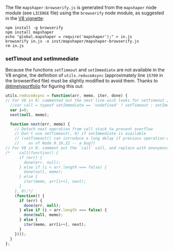 The file `mapshaper-browserify.js` is generated from the `mapshaper` node module (see `LICENSE` file) using the `browserify` node module, as suggested in the [V8 vignette](https://cran.r-project.org/web/packages/V8/vignettes/npm.html):

```
npm install -g browserify
npm install mapshaper
echo "global.mapshaper = require('mapshaper');" > in.js
browserify in.js -o inst/mapshaper/mapshaper-browserify.js
rm in.js
```

### setTimout and setImmediate
Because the functions `setTimeout` and `setImmediate` are not available in the V8 engine, the  definition of `utils.reduceAsync` (approximately line `15709` in the browserified file) must be slightly modified to avoid them. Thanks to [@timelyportfolio](https://github.com/timelyportfolio) for figuring this out:

```javascript
utils.reduceAsync = function(arr, memo, iter, done) {
// For V8 in R: commented out the next line wich looks for setTimeout / setImmediate
  //var call = typeof setImmediate == 'undefined' ? setTimeout : setImmediate;
  var i=0;
  next(null, memo);

  function next(err, memo) {
    // Detach next operation from call stack to prevent overflow
    // Don't use setTimeout(, 0) if setImmediate is available
    // (setTimeout() can introduce a long delay if previous operation was slow,
    //    as of Node 0.10.32 -- a bug?)
// For V8 in R: comment out the `call` call, and replace with anonymous function
/*    call(function() {
      if (err) {
        done(err, null);
      } else if (i < arr.length === false) {
        done(null, memo);
      } else {
        iter(memo, arr[i++], next);
      }
    }, 0);*/
    (function() {
      if (err) {
        done(err, null);
      } else if (i < arr.length === false) {
        done(null, memo);
      } else {
        iter(memo, arr[i++], next);
      }
    })();
  }
};
```
